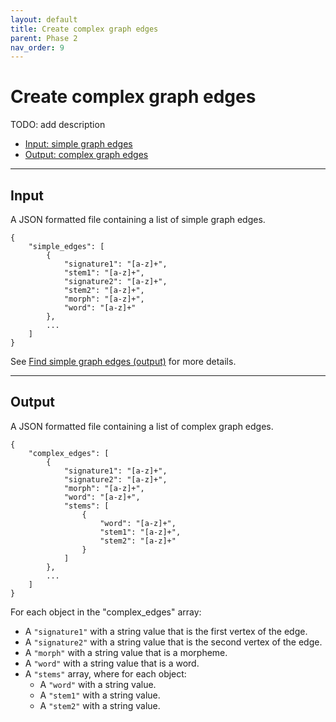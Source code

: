```yaml
---
layout: default
title: Create complex graph edges
parent: Phase 2
nav_order: 9
---
```


# Create complex graph edges

TODO: add description

+ [Input: simple graph edges](#input)
+ [Output: complex graph edges](#output)

---

## Input

A JSON formatted file containing a list of simple graph edges.

```
{
    "simple_edges": [
        {
            "signature1": "[a-z]+",
            "stem1": "[a-z]+",
            "signature2": "[a-z]+",
            "stem2": "[a-z]+",
            "morph": "[a-z]+",
            "word": "[a-z]+"
        },
        ...
    ]
}    
```

See [Find simple graph edges (output)](./FindSimpleGraphEdges.html#output) for more details.

---

## Output

A JSON formatted file containing a list of complex graph edges.

```
{
    "complex_edges": [
        {
            "signature1": "[a-z]+",
            "signature2": "[a-z]+",
            "morph": "[a-z]+",
            "word": "[a-z]+",
            "stems": [
                {
                    "word": "[a-z]+",
                    "stem1": "[a-z]+",
                    "stem2": "[a-z]+"
                }
            ]
        },
        ...
    ]
}    
```

For each object in the "complex_edges" array:

+ A `"signature1"` with a string value that is the first vertex of the edge.
+ A `"signature2"` with a string value that is the second vertex of the edge.
+ A `"morph"` with a string value that is a morpheme.
+ A `"word"` with a string value that is a word.
+ A `"stems"` array, where for each object:
  + A `"word"` with a string value.
  + A `"stem1"` with a string value.
  + A `"stem2"` with a string value.
